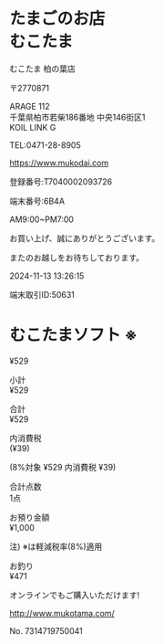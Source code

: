 # たまごのお店<br>むこたま

むこたま 柏の葉店

〒2770871

ARAGE 112<br>千葉県柏市若柴186番地 中央146街区1<br>KOIL LINK G

TEL:0471\-28\-8905

https://www.mukodai.com

登録番号:T7040002093726

端末番号:6B4A

AM9:00\~PM7:00

お買い上げ、誠にありがとうございます。

またのお越しをお待ちしております。

2024\-11\-13 13:26:15

端末取引ID:50631

# むこたまソフト ※

¥529

小計<br>¥529

合計<br>¥529

内消費税<br>\(¥39\)

\(8%対象 ¥529 内消費税 ¥39\)

合計点数<br>1点

お預り金額<br>¥1,000

注\) ※は軽減税率\(8%\)適用

お釣り<br>¥471

オンラインでもご購入いただけます\!

http://www.mukotama.com/

No. 7314719750041
